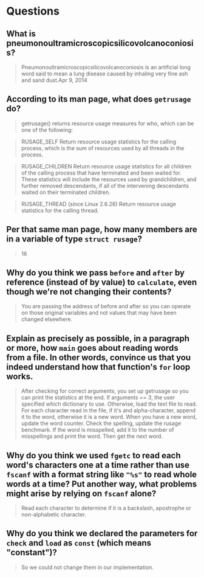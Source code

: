 # Questions

## What is pneumonoultramicroscopicsilicovolcanoconiosis?
> Pneumonoultramicroscopicsilicovolcanoconiosis is an artificial long word said to mean a lung disease caused by inhaling very fine ash and sand dust.Apr 9, 2014

## According to its man page, what does `getrusage` do?

> getrusage() returns resource usage measures for who, which can be one of the following:

> RUSAGE_SELF
Return resource usage statistics for the calling process, which is the sum of resources used by all threads in the process.

> RUSAGE_CHILDREN
Return resource usage statistics for all children of the calling process that have terminated and been waited for. These statistics will include the resources used by grandchildren, and further removed descendants, if all of the intervening descendants waited on their terminated children.

> RUSAGE_THREAD (since Linux 2.6.26)
Return resource usage statistics for the calling thread.

## Per that same man page, how many members are in a variable of type `struct rusage`?

> 16

## Why do you think we pass `before` and `after` by reference (instead of by value) to `calculate`, even though we're not changing their contents?

> You are passing the address of before and after so you can operate on those original variables and not values that may have been changed elsewhere.

## Explain as precisely as possible, in a paragraph or more, how `main` goes about reading words from a file. In other words, convince us that you indeed understand how that function's `for` loop works.

> After checking for correct arguments, you set up getrusage so you can print the statistics at the end.
If arguments == 3, the user specified which dictionary to use.  Otherwise, load the text file to read.
For each character read in the file, if it's and alpha-character, append it to the word, otherwise it is a new word.
When you have a new word, update the word counter.
Check the spelling, update the rusage benchmark.
If the word is misspelled, add it to the number of misspellings and print the word.
Then get the next word.

## Why do you think we used `fgetc` to read each word's characters one at a time rather than use `fscanf` with a format string like `"%s"` to read whole words at a time? Put another way, what problems might arise by relying on `fscanf` alone?

> Read each character to determine if it is a backslash, apostrophe or non-alphabetic character.

## Why do you think we declared the parameters for `check` and `load` as `const` (which means "constant")?

> So we could not change them in our implementation.
